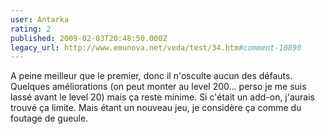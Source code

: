 ```yaml
---
user: Antarka
rating: 2
published: 2009-02-03T20:48:50.000Z
legacy_url: http://www.emunova.net/veda/test/34.htm#comment-10890
---
```

A peine meilleur que le premier, donc il n'osculte aucun des défauts. Quelques améliorations (on peut monter au level 200... perso je me suis lassé avant le level 20) mais ça reste minime. Si c'était un add-on, j'aurais trouvé ça limite. Mais étant un nouveau jeu, je considère ça comme du foutage de gueule.